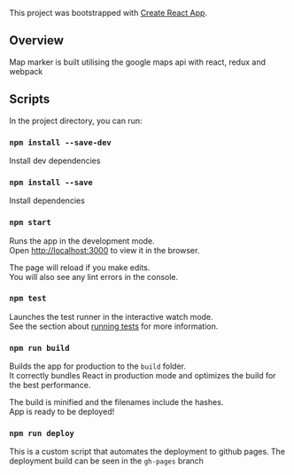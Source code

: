 This project was bootstrapped with [Create React App](https://github.com/facebook/create-react-app).

## Overview

Map marker is built utilising the google maps api with react, redux and webpack

## Scripts

In the project directory, you can run:

### `npm install --save-dev`

Install dev dependencies

### `npm install --save`

Install dependencies

### `npm start`

Runs the app in the development mode.<br>
Open [http://localhost:3000](http://localhost:3000) to view it in the browser.

The page will reload if you make edits.<br>
You will also see any lint errors in the console.

### `npm test`

Launches the test runner in the interactive watch mode.<br>
See the section about [running tests](https://facebook.github.io/create-react-app/docs/running-tests) for more information.

### `npm run build`

Builds the app for production to the `build` folder.<br>
It correctly bundles React in production mode and optimizes the build for the best performance.

The build is minified and the filenames include the hashes.<br>
App is ready to be deployed!

### `npm run deploy`

This is a custom script that automates the deployment to github pages. The deployment build can be seen in the `gh-pages` branch

